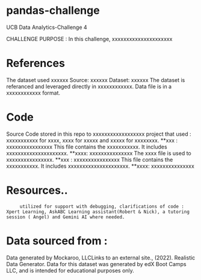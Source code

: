 # pandas-challenge
UCB Data Analytics-Challenge 4 

CHALLENGE PURPOSE : In this challenge, xxxxxxxxxxxxxxxxxxxxx

# References
The dataset used xxxxxx
Source: xxxxxx
Dataset: xxxxxx
         The dataset is referanced and leveraged directly in xxxxxxxxxxxx. Data file is in a xxxxxxxxxxxx format. 
         
# Code
Source Code stored in this repo to xxxxxxxxxxxxxxxxxx project that used : xxxxxxxxxxx for xxxx, xxxx for xxxxx and xxxxx for xxxxxxxx. 
**xxx : xxxxxxxxxxxxxxxx
         This file contains the xxxxxxxxxxx. It includes xxxxxxxxxxxxxxxxxxxxx.
**xxxx: xxxxxxxxxxxxxxx
          The xxxx file is used to xxxxxxxxxxxxxxxx.
**xxx : xxxxxxxxxxxxxxxx
         This file contains the xxxxxxxxxxx. It includes xxxxxxxxxxxxxxxxxxxxx.
**xxxx: xxxxxxxxxxxxxxx
# Resources.. 
         utilized for support with debugging, clarifications of code : Xpert Learning, AskABC Learning assistant(Robert & Nick), a tutoring session ( Angel) and Gemini AI where needed. 

# Data sourced from : 
Data generated by Mockaroo, LLCLinks to an external site., (2022). Realistic Data Generator. Data for this dataset was generated by edX Boot Camps LLC, and is intended for educational purposes only.
